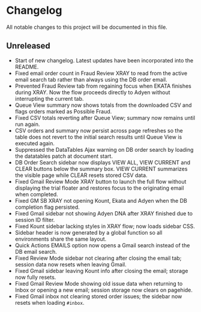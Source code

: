 # Changelog

All notable changes to this project will be documented in this file.

## Unreleased
- Start of new changelog. Latest updates have been incorporated into the README.
- Fixed email order count in Fraud Review XRAY to read from the active email
  search tab rather than always using the DB order email.
- Prevented Fraud Review tab from regaining focus when EKATA finishes during
  XRAY. Now the flow proceeds directly to Adyen without interrupting the
  current tab.
- Queue View summary now shows totals from the downloaded CSV and flags orders
  marked as Possible Fraud.
- Fixed CSV totals reverting after Queue View; summary now remains until run again.
- CSV orders and summary now persist across page refreshes so the table does not
  revert to the initial search results until Queue View is executed again.
- Suppressed the DataTables Ajax warning on DB order search by loading the
  datatables patch at document start.
- DB Order Search sidebar now displays VIEW ALL, VIEW CURRENT and CLEAR buttons
  below the summary box. VIEW CURRENT summarizes the visible page while CLEAR
  resets stored CSV data.
- Fixed Gmail Review Mode XRAY button to launch the full flow without displaying
  the trial floater and restores focus to the originating email when completed.
- Fixed GM SB XRAY not opening Kount, Ekata and Adyen when the DB completion
  flag persisted.
- Fixed Gmail sidebar not showing Adyen DNA after XRAY finished due to session ID filter.
- Fixed Kount sidebar lacking styles in XRAY flow; now loads sidebar CSS.
- Sidebar header is now generated by a global function so all environments share the same layout.
- Quick Actions EMAILS option now opens a Gmail search instead of the DB email search.
- Fixed Review Mode sidebar not clearing after closing the email tab; session data now resets when leaving Gmail.
- Fixed Gmail sidebar leaving Kount info after closing the email; storage now fully resets.
- Fixed Gmail Review Mode showing old issue data when returning to Inbox or opening a new email; session storage now clears on pagehide.
- Fixed Gmail inbox not clearing stored order issues; the sidebar now resets when loading `#inbox`.
